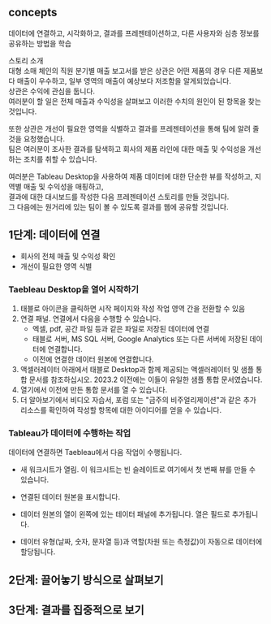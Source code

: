 ## concepts

데이터에 연결하고, 시각화하고, 결과를 프레젠테이션하고, 다른 사용자와 심층 정보를 공유하는 방법을 학습

스토리 소개  
대형 소매 체인의 직원
분기별 매출 보고서를 받은 상관은 어떤 제품의 경우 다른 제품보다 매출이 우수하고, 일부 영역의 매출이 예상보다 저조함을 알게되었습니다.  
상관은 수익에 관심을 둡니다.  
여러분이 할 일은 전체 매출과 수익성을 살펴보고 이러한 수치의 원인이 된 항목을 찾는 것입니다.

또한 상관은 개선이 필요한 영역을 식별하고 결과를 프레젠테이션을 통해 팀에 알려 줄 것을 요청했습니다.  
팀은 여러분이 조사한 결과를 탐색하고 회사의 제품 라인에 대한 매출 및 수익성을 개선하는 조치를 취할 수 있습니다.  

여러분은 Tableau Desktop을 사용하여 제품 데이터에 대한 단순한 뷰를 작성하고, 지역별 매출 및 수익성을 매핑하고,  
결과에 대한 대시보드를 작성한 다음 프레젠테이션 스토리를 만들 것입니다.  
그 다음에는 원거리에 있는 팀이 볼 수 있도록 결과를 웹에 공유할 것입니다.  


## 1단계: 데이터에 연결

- 회사의 전체 매출 및 수익성 확인
- 개선이 필요한 영역 식별

### Taebleau Desktop을 열어 시작하기

1. 태블로 아이콘을 클릭하면 시작 페이지와 작성 작업 영역 간을 전환할 수 있음
2. 연결 패널. 연결에서 다음을 수행할 수 있습니다.
   - 엑셀, pdf, 공간 파일 등과 같은 파일로 저장된 데이터에 연결
   - 태블로 서버, MS SQL 서버, Google Analytics 또는 다른 서버에 저장된 데이터에 연결합니다.  
   - 이전에 연결한 데이터 원본에 연결합니다.
3. 액셀러레이터 아래에서 태블로 Desktop과 함께 제공되는 액셀러레이터 및 샘플 통합 문서를 참조하십시오. 2023.2 이전에는 이들이 유일한 샘플 통합 문서였습니다.  
4. 열기에서 이전에 만든 통합 문서를 열 수 있습니다.  
5. 더 알아보기에서 비디오 자습서, 포럼 또는 "금주의 비주얼리제이션"과 같은 추가 리소스를 확인하여 작성할 항목에 대한 아이디어를 얻을 수 있습니다.

### Tableau가 데이터에 수행하는 작업

데이터에 연결하면 Taebleau에서 다음 작업이 수행됩니다.

- 새 워크시트가 열림. 이 워크시트는 빈 슬레이트로 여기에서 첫 번째 뷰를 만들 수 있습니다.

- 연결된 데이터 원본을 표시합니다.

- 데이터 원본의 열이 왼쪽에 있는 테이터 패널에 추가됩니다. 열은 필드로 추가됩니다.
  
- 데이터 유형(날짜, 숫자, 문자열 등)과 역할(차원 또는 측정값)이 자동으로 데이터에 할당됩니다.


## 2단계: 끌어놓기 방식으로 살펴보기


## 3단계: 결과를 집중적으로 보기